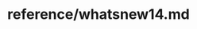 ---
title: reference/whatsnew14.md
showAuthorInfo: false
redirect_path: https://kotlinlang.org/docs/whatsnew14.html
---